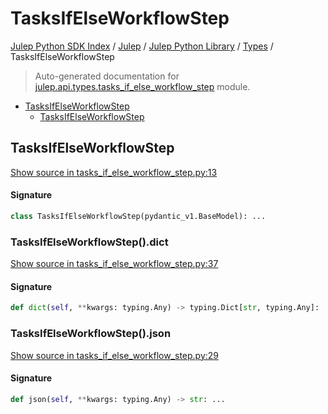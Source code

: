 # TasksIfElseWorkflowStep

[Julep Python SDK Index](../../../README.md#julep-python-sdk-index) / [Julep](../../index.md#julep) / [Julep Python Library](../index.md#julep-python-library) / [Types](./index.md#types) / TasksIfElseWorkflowStep

> Auto-generated documentation for [julep.api.types.tasks_if_else_workflow_step](../../../../../../../julep/api/types/tasks_if_else_workflow_step.py) module.

- [TasksIfElseWorkflowStep](#tasksifelseworkflowstep)
  - [TasksIfElseWorkflowStep](#tasksifelseworkflowstep-1)

## TasksIfElseWorkflowStep

[Show source in tasks_if_else_workflow_step.py:13](../../../../../../../julep/api/types/tasks_if_else_workflow_step.py#L13)

#### Signature

```python
class TasksIfElseWorkflowStep(pydantic_v1.BaseModel): ...
```

### TasksIfElseWorkflowStep().dict

[Show source in tasks_if_else_workflow_step.py:37](../../../../../../../julep/api/types/tasks_if_else_workflow_step.py#L37)

#### Signature

```python
def dict(self, **kwargs: typing.Any) -> typing.Dict[str, typing.Any]: ...
```

### TasksIfElseWorkflowStep().json

[Show source in tasks_if_else_workflow_step.py:29](../../../../../../../julep/api/types/tasks_if_else_workflow_step.py#L29)

#### Signature

```python
def json(self, **kwargs: typing.Any) -> str: ...
```